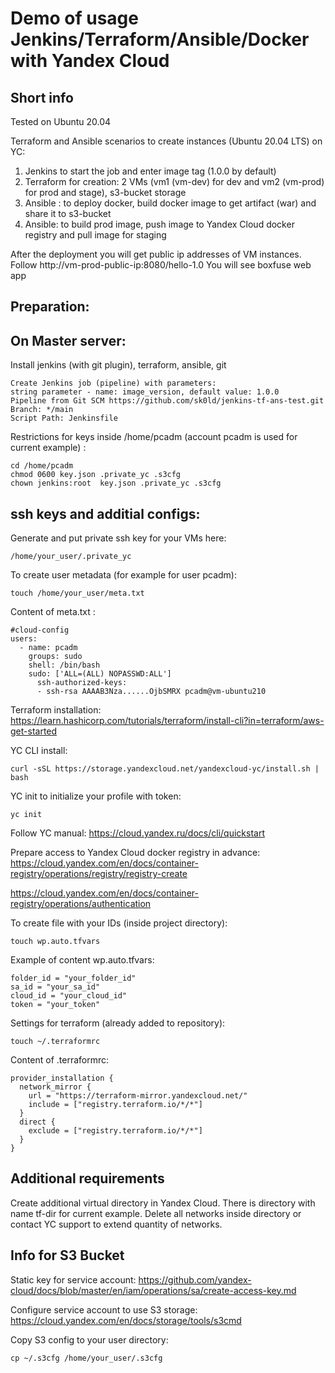 Demo of usage Jenkins/Terraform/Ansible/Docker with Yandex Cloud
=========

Short info
------------

Tested on Ubuntu 20.04

Terraform and Ansible scenarios to create instances (Ubuntu 20.04 LTS) on YC:

1) Jenkins to start the job and enter image tag (1.0.0 by default)
1) Terraform for creation: 2 VMs (vm1 (vm-dev) for dev and vm2 (vm-prod) for prod and stage), s3-bucket storage
2) Ansible : to deploy docker, build docker image to get artifact (war) and share it to s3-bucket
3) Ansible: to build prod image, push image to Yandex Cloud docker registry and pull image for staging

After the deployment you will get public ip addresses of VM instances.
Follow http://vm-prod-public-ip:8080/hello-1.0
You will see boxfuse web app

Preparation:
------------

On Master server:
------------

Install jenkins (with git plugin), terraform, ansible, git

```
Create Jenkins job (pipeline) with parameters:
string parameter - name: image_version, default value: 1.0.0
Pipeline from Git SCM https://github.com/sk0ld/jenkins-tf-ans-test.git
Branch: */main
Script Path: Jenkinsfile
```


Restrictions for keys inside /home/pcadm (account pcadm is used for current example) :
```
cd /home/pcadm
chmod 0600 key.json .private_yc .s3cfg
chown jenkins:root  key.json .private_yc .s3cfg
```

ssh keys and additial configs:
-----------------------------

Generate and put private ssh key for your VMs here:
```
/home/your_user/.private_yc
```

To create user metadata (for example for user pcadm):
```
touch /home/your_user/meta.txt
```

Content of meta.txt :
```
#cloud-config
users:
  - name: pcadm
    groups: sudo
    shell: /bin/bash
    sudo: ['ALL=(ALL) NOPASSWD:ALL']
      ssh-authorized-keys:
      - ssh-rsa AAAAB3Nza......OjbSMRX pcadm@vm-ubuntu210
```


Terraform installation:
https://learn.hashicorp.com/tutorials/terraform/install-cli?in=terraform/aws-get-started

YC CLI install:
```
curl -sSL https://storage.yandexcloud.net/yandexcloud-yc/install.sh | bash
```

YC init to initialize your profile with token:
```
yc init
```
Follow YC manual: https://cloud.yandex.ru/docs/cli/quickstart


Prepare access to Yandex Cloud docker registry in advance: https://cloud.yandex.com/en/docs/container-registry/operations/registry/registry-create


https://cloud.yandex.com/en/docs/container-registry/operations/authentication



To create file with your IDs (inside project directory):
```
touch wp.auto.tfvars
```
Example of content wp.auto.tfvars:
```
folder_id = "your_folder_id"
sa_id = "your_sa_id"
cloud_id = "your_cloud_id"
token = "your_token"
```

Settings for terraform (already added to repository):
```
touch ~/.terraformrc
```
Content of .terraformrc:
```
provider_installation {
  network_mirror {
    url = "https://terraform-mirror.yandexcloud.net/"
    include = ["registry.terraform.io/*/*"]
  }
  direct {
    exclude = ["registry.terraform.io/*/*"]
  }
}
```


Additional requirements
------------

Create additional virtual directory in Yandex Cloud. 
There is directory with name tf-dir for current example.
Delete all networks inside directory or contact YC support to extend quantity of networks.

Info for S3 Bucket
------------------

Static key for service account:
https://github.com/yandex-cloud/docs/blob/master/en/iam/operations/sa/create-access-key.md

Configure service account to use S3 storage:
https://cloud.yandex.com/en/docs/storage/tools/s3cmd

Copy S3 config to your user directory:
```
cp ~/.s3cfg /home/your_user/.s3cfg
```